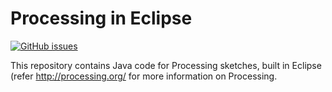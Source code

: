 # Processing in Eclipse
[![GitHub issues](https://img.shields.io/github/issues/Carla-de-Beer/Matrix-Library.svg?style=flat-square)](https://github.com/Carla-de-Beer/Processing-Eclipse/issues)

This repository contains Java code for Processing sketches, built in Eclipse (refer http://processing.org/ for more information on Processing.




